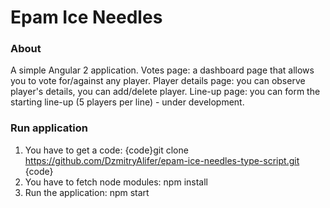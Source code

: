 # Epam Ice Needles

### About

A simple Angular 2 application.
Votes page: a dashboard page that allows you to vote for/against any player.
Player details page: you can observe player's details, you can add/delete player.
Line-up page: you can form the starting line-up (5 players per line) - under development.

### Run application
1. You have to get a code: {code}git clone https://github.com/DzmitryAlifer/epam-ice-needles-type-script.git {code}
2. You have to fetch node modules: npm install
3. Run the application: npm start
